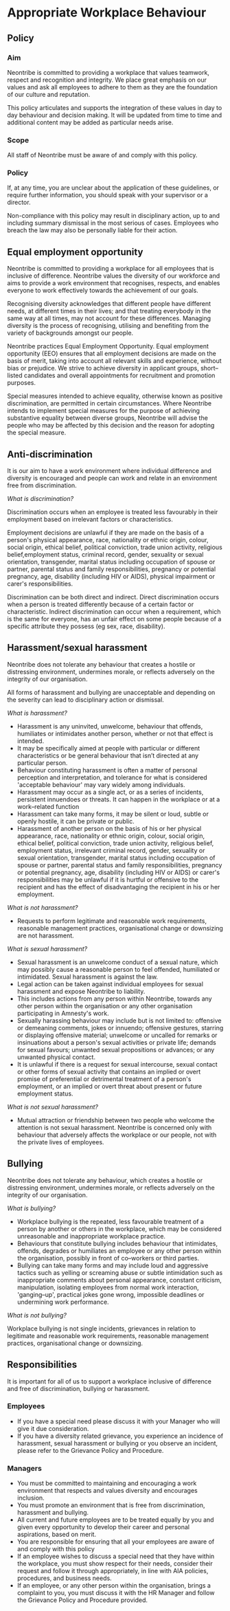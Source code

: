 # Appropriate Workplace Behaviour

## Policy

### Aim

Neontribe is committed to providing a workplace that values teamwork, respect and recognition and integrity.  We  place  great emphasis on our values and ask all employees to adhere to them as they are the foundation of our culture and reputation.

This policy articulates and supports the integration of these values in day to day behaviour and decision making.  It will be updated from time to time and additional content may be added as particular needs arise.

### Scope

All staff of Neontribe must be aware of and comply with this policy.

### Policy

If, at any time, you are unclear about the application of these guidelines, or require further information, you should speak with your supervisor or a director.

Non-compliance with this policy may result in disciplinary action, up to and including summary dismissal in the most serious of cases.  Employees who breach the law may also be personally liable for their action.

## Equal employment opportunity

Neontribe is committed to providing a workplace for all employees that is inclusive of difference.  Neontribe values the diversity of our  workforce  and  aims  to  provide  a  work  environment  that  recognises,  respects,  and  enables  everyone  to  work  effectively towards the achievement of our goals.

Recognising  diversity  acknowledges  that  different  people  have  different  needs,  at  different  times  in  their  lives;  and  that  treating  everybody  in  the  same  way  at  all  times,  may  not  account  for  these  differences.   Managing  diversity  is  the process of recognising, utilising and benefiting from the variety of backgrounds amongst our people.

Neontribe  practices  Equal  Employment  Opportunity.   Equal  employment  opportunity  (EEO)  ensures  that  all  employment  decisions  are  made  on  the  basis  of  merit,  taking  into  account  all  relevant  skills  and  experience,  without  bias  or prejudice.  We  strive  to  achieve  diversity  in  applicant  groups,  short–listed  candidates  and  overall  appointments  for  recruitment and promotion purposes.

Special measures intended to achieve equality, otherwise known as positive discrimination, are permitted in certain circumstances. Where Neontribe intends to implement special measures for the purpose of achieving  substantive  equality  between  diverse  groups,  Neontribe  will  advise  the  people  who  may  be  affected  by  this  decision and the reason for adopting the special measure.

## Anti-discrimination

It  is  our  aim  to  have  a  work  environment  where  individual  difference  and  diversity  is  encouraged  and  people  can  work and relate in an environment free from discrimination.

_What is discrimination?_

Discrimination occurs when an employee is treated less favourably in their employment based on irrelevant factors or characteristics.

Employment  decisions  are  unlawful  if  they  are  made  on  the  basis  of  a  person's  physical  appearance,  race,  nationality or ethnic origin, colour, social origin, ethical belief, political conviction, trade union activity, religious belief,employment  status,  criminal  record,  gender,  sexuality  or  sexual  orientation,  transgender,  marital  status  including  occupation of spouse or partner, parental status and family responsibilities, pregnancy or potential pregnancy, age, disability (including HIV or AIDS), physical impairment or carer's responsibilities.

Discrimination  can  be  both  direct  and  indirect.   Direct  discrimination  occurs  when  a  person  is  treated  differently  because of a certain factor or characteristic. Indirect discrimination can occur when a requirement, which is the same for  everyone,  has  an  unfair  effect  on  some  people  because  of  a  specific  attribute  they  possess  (eg  sex,  race,  disability).

## Harassment/sexual harassment

Neontribe does not tolerate any behaviour that creates a hostile or distressing environment, undermines morale, or reflects adversely on the integrity of our organisation.

All forms of harassment and bullying are unacceptable and depending on the severity can lead to disciplinary action or dismissal.

_What is harassment?_

 - Harassment is any uninvited, unwelcome, behaviour that offends, humiliates or intimidates another person, whether or not that effect is intended.
 - It may be specifically aimed at people with particular or different characteristics or be general behaviour that isn’t directed at any particular person.
 - Behaviour constituting harassment is often a matter of personal perception and interpretation, and tolerance for what is considered 'acceptable behaviour' may vary widely among individuals.
 - Harassment may occur as a single act, or as a series of incidents, persistent innuendoes or threats. It can happen in the workplace or at a work–related function
 - Harassment  can  take  many  forms,  it  may  be  silent  or  loud,  subtle  or  openly  hostile,  it  can  be  private  or  public.
  - Harassment  of  another  person  on  the  basis  of  his  or  her  physical  appearance,  race,  nationality  or  ethnic  origin,   colour,   social   origin,   ethical   belief,   political   conviction,   trade   union   activity,   religious   belief,   employment  status,  irrelevant  criminal  record,  gender,  sexuality  or  sexual  orientation,  transgender,  marital  status  including  occupation  of  spouse  or  partner,  parental  status  and  family  responsibilities,  pregnancy  or  potential pregnancy, age, disability (including HIV or AIDS) or carer's responsibilities may be unlawful if it is hurtful  or  offensive  to  the  recipient  and  has  the  effect  of  disadvantaging  the  recipient  in  his  or  her  employment.

_What is not harassment?_

 - Requests  to  perform  legitimate  and  reasonable  work  requirements,  reasonable  management  practices,  organisational change or downsizing are not harassment.
 
_What is sexual harassment?_
 
 - Sexual harassment is an unwelcome conduct of a sexual nature, which may possibly cause a reasonable person to feel offended, humiliated or intimidated. Sexual harassment is against the law. 
 - Legal action can be taken against individual employees for sexual harassment and expose Neontribe to liability.
 - This includes actions from any person within Neontribe, towards any other person within the organisation or any other organisation participating in Amnesty's work.
 - Sexually harassing behaviour may include but is not limited to: offensive or demeaning comments, jokes or innuendo;  offensive  gestures,  starring  or  displaying  offensive  material;  unwelcome  or  uncalled  for  remarks  or  insinuations  about  a  person's  sexual  activities  or  private  life;  demands  for  sexual  favours;  unwanted  sexual propositions or advances; or any unwanted physical contact.
 - It is unlawful if there is a request for sexual intercourse, sexual contact or other forms of sexual activity that contains an implied or overt promise of preferential or detrimental treatment of a person's employment, or an implied or overt threat about present or future employment status.
 
_What is not sexual harassment?_

- Mutual  attraction  or  friendship  between  two  people  who  welcome  the  attention  is  not  sexual  harassment.   Neontribe  is  concerned  only  with  behaviour  that  adversely  affects  the  workplace  or  our  people,  not  with  the  private lives of employees.

## Bullying

Neontribe  does  not  tolerate  any  behaviour,  which  creates  a  hostile  or  distressing  environment,  undermines  morale,  or  reflects adversely on the integrity of our organisation.

_What is bullying?_

 - Workplace  bullying  is  the  repeated,  less  favourable  treatment  of  a  person  by  another  or  others  in  the  workplace, which may be considered unreasonable and inappropriate workplace practice.
 - Behaviours  that  constitute  bullying  includes  behaviour  that  intimidates,  offends,  degrades  or  humiliates  an  employee or any other person within the organisation, possibly in front of co–workers or third parties.
 - Bullying  can  take  many  forms  and  may  include  loud  and  aggressive  tactics  such  as  yelling  or  screaming  abuse or subtle intimidation such as inappropriate comments about personal appearance, constant criticism, manipulation,  isolating  employees  from  normal  work  interaction,  'ganging–up',  practical  jokes  gone  wrong,  impossible deadlines or undermining work performance.
 
_What is not bullying?_

Workplace  bullying  is  not  single  incidents,  grievances  in  relation  to  legitimate  and  reasonable  work  requirements,  reasonable management practices, organisational change or downsizing.

## Responsibilities

It  is  important  for  all  of  us  to  support  a  workplace  inclusive  of  difference  and  free  of  discrimination,  bullying  or  harassment.

### Employees

 - If you have a special need please discuss it with your Manager who will give it due consideration.
 - If you have a diversity related grievance, you experience an incidence of harassment, sexual harassment or bullying or you observe an incident, please refer to the Grievance Policy and Procedure.
 
### Managers
 
 - You  must  be  committed  to  maintaining  and  encouraging  a  work  environment  that  respects  and  values  diversity and encourages inclusion.
 - You must promote an environment that is free from discrimination, harassment and bullying.
 - All  current  and  future  employees  are  to  be  treated  equally  by  you  and  given  every  opportunity  to  develop  their career and personal aspirations, based on merit.
 - You are responsible for ensuring that all your employees are aware of and comply with this policy
 - If  an  employee  wishes  to  discuss  a  special  need  that  they  have  within  the  workplace,  you  must  show  respect  for  their  needs,  consider  their  request  and  follow  it  through  appropriately,  in  line  with  AIA  policies,  procedures, and business needs.
 - If an employee, or any other person within the organisation, brings a complaint to you, you must discuss it with the HR Manager and follow the Grievance Policy and Procedure provided.
 
 
 
 
 
 
 
 
 
 
 
 
 
 
